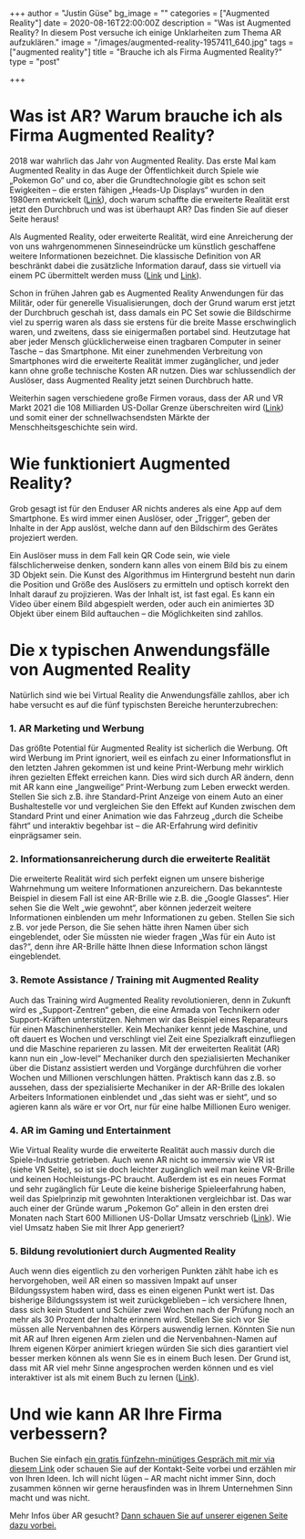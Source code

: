 +++
author = "Justin Güse"
bg_image = ""
categories = ["Augmented Reality"]
date = 2020-08-16T22:00:00Z
description = "Was ist Augmented Reality? In diesem Post versuche ich einige Unklarheiten zum Thema AR aufzuklären."
image = "/images/augmented-reality-1957411_640.jpg"
tags = ["augmented reality"]
title = "Brauche ich als Firma Augmented Reality?"
type = "post"

+++
# Was ist AR? Warum brauche ich als Firma Augmented Reality?

2018 war wahrlich das Jahr von Augmented Reality. Das erste Mal kam Augmented Reality in das Auge der Öffentlichkeit durch Spiele wie „Pokemon Go“ und co, aber die Grundtechnologie gibt es schon seit Ewigkeiten – die ersten fähigen „Heads-Up Displays“ wurden in den 1980ern entwickelt ([Link](http://techland.time.com/2012/11/02/eye-am-a-camera-surveillance-and-sousveillance-in-the-glassage/)), doch warum schaffte die erweiterte Realität erst jetzt den Durchbruch und was ist überhaupt AR? Das finden Sie auf dieser Seite heraus!

Als Augmented Reality, oder erweiterte Realität, wird eine Anreicherung der von uns wahrgenommenen Sinneseindrücke um künstlich geschaffene weitere Informationen bezeichnet. Die klassische Definition von AR beschränkt dabei die zusätzliche Information darauf, dass sie virtuell via einem PC übermittelt werden muss ([Link](https://www.bloomberg.com/news/videos/2016-11-17/ar-vr-is-fourth-wave-of-technology-digi-capital-founder) und [Link](https://doi.org/10.1117/12.197321)).

Schon in frühen Jahren gab es Augmented Reality Anwendungen für das Militär, oder für generelle Visualisierungen, doch der Grund warum erst jetzt der Durchbruch geschah ist, dass damals ein PC Set sowie die Bildschirme viel zu sperrig waren als dass sie erstens für die breite Masse erschwinglich waren, und zweitens, dass sie einigermaßen portabel sind. Heutzutage hat aber jeder Mensch glücklicherweise einen tragbaren Computer in seiner Tasche – das Smartphone. Mit einer zunehmenden Verbreitung von Smartphones wird die erweiterte Realität immer zugänglicher, und jeder kann ohne große technische Kosten AR nutzen. Dies war schlussendlich der Auslöser, dass Augmented Reality jetzt seinen Durchbruch hatte.

Weiterhin sagen verschiedene große Firmen voraus, dass der AR und VR Markt 2021 die 108 Milliarden US-Dollar Grenze überschreiten wird ([Link](https://techcrunch.com/2017/01/11/the-reality-of-vrar-growth/)) und somit einer der schnellwachsendsten Märkte der Menschheitsgeschichte sein wird.

# Wie funktioniert Augmented Reality?

Grob gesagt ist für den Enduser AR nichts anderes als eine App auf dem Smartphone. Es wird immer einen Auslöser, oder „Trigger“, geben der Inhalte in der App auslöst, welche dann auf den Bildschirm des Gerätes projeziert werden.

Ein Auslöser muss in dem Fall kein QR Code sein, wie viele fälschlicherweise denken, sondern kann alles von einem Bild bis zu einem 3D Objekt sein. Die Kunst des Algorithmus im Hintergrund besteht nun darin die Position und Größe des Auslösers zu ermitteln und optisch korrekt den Inhalt darauf zu projizieren. Was der Inhalt ist, ist fast egal. Es kann ein Video über einem Bild abgespielt werden, oder auch ein animiertes 3D Objekt über einem Bild auftauchen – die Möglichkeiten sind zahllos.

# Die x typischen Anwendungsfälle von Augmented Reality

Natürlich sind wie bei Virtual Reality die Anwendungsfälle zahllos, aber ich habe versucht es auf die fünf typischsten Bereiche herunterzubrechen:

### 1. AR Marketing und Werbung

Das größte Potential für Augmented Reality ist sicherlich die Werbung. Oft wird Werbung im Print ignoriert, weil es einfach zu einer Informationsflut in den letzten Jahren gekommen ist und keine Print-Werbung mehr wirklich ihren gezielten Effekt erreichen kann. Dies wird sich durch AR ändern, denn mit AR kann eine „langweilige“ Print-Werbung zum Leben erweckt werden. Stellen Sie sich z.B. ihre Standard-Print Anzeige von einem Auto an einer Bushaltestelle vor und vergleichen Sie den Effekt auf Kunden zwischen dem Standard Print und einer Animation wie das Fahrzeug „durch die Scheibe fährt“ und interaktiv begehbar ist – die AR-Erfahrung wird definitiv einprägsamer sein.

### 2. Informationsanreicherung durch die erweiterte Realität

Die erweiterte Realität wird sich perfekt eignen um unsere bisherige Wahrnehmung um weitere Informationen anzureichern. Das bekannteste Beispiel in diesem Fall ist eine AR-Brille wie z.B. die „Google Glasses“. Hier sehen Sie die Welt „wie gewohnt“, aber können jederzeit weitere Informationen einblenden um mehr Informationen zu geben. Stellen Sie sich z.B. vor jede Person, die Sie sehen hätte ihren Namen über sich eingeblendet, oder Sie müssten nie wieder fragen „Was für ein Auto ist das?“, denn ihre AR-Brille hätte Ihnen diese Information schon längst eingeblendet.

### 3. Remote Assistance / Training mit Augmented Reality

Auch das Training wird Augmented Reality revolutionieren, denn in Zukunft wird es „Support-Zentren“ geben, die eine Armada von Technikern oder Support-Kräften unterstützen. Nehmen wir das Beispiel eines Reparateurs für einen Maschinenhersteller. Kein Mechaniker kennt jede Maschine, und oft dauert es Wochen und verschlingt viel Zeit eine Spezialkraft einzufliegen und die Maschine reparieren zu lassen. Mit der erweiterten Realität (AR) kann nun ein „low-level“ Mechaniker durch den spezialisierten Mechaniker über die Distanz assistiert werden und Vorgänge durchführen die vorher Wochen und Millionen verschlungen hätten. Praktisch kann das z.B. so aussehen, dass der spezialisierte Mechaniker in der AR-Brille des lokalen Arbeiters Informationen einblendet und „das sieht was er sieht“, und so agieren kann als wäre er vor Ort, nur für eine halbe Millionen Euro weniger.

### 4. AR im Gaming und Entertainment

Wie Virtual Reality wurde die erweiterte Realität auch massiv durch die Spiele-Industrie getrieben. Auch wenn AR nicht so immersiv wie VR ist (siehe VR Seite), so ist sie doch leichter zugänglich weil man keine VR-Brille und keinen Hochleistungs-PC braucht. Außerdem ist es ein neues Format und sehr zugänglich für Leute die keine bisherige Spieleerfahrung haben, weil das Spielprinzip mit gewohnten Interaktionen vergleichbar ist. Das war auch einer der Gründe warum „Pokemon Go“ allein in den ersten drei Monaten nach Start 600 Millionen US-Dollar Umsatz verschrieb ([Link](http://venturebeat.com/2016/10/20/pokemon-go-is-the-fastest-mobile-game-to-hit-600-million-in-revenues/)). Wie viel Umsatz haben Sie mit Ihrer App generiert?

### 5. Bildung revolutioniert durch Augmented Reality

Auch wenn dies eigentlich zu den vorherigen Punkten zählt habe ich es hervorgehoben, weil AR einen so massiven Impakt auf unser Bildungssystem haben wird, dass es einen eigenen Punkt wert ist. Das bisherige Bildungssystem ist weit zurückgeblieben – ich versichere Ihnen, dass sich kein Student und Schüler zwei Wochen nach der Prüfung noch an mehr als 30 Prozent der Inhalte erinnern wird. Stellen Sie sich vor Sie müssen alle Nervenbahnen des Körpers auswendig lernen. Könnten Sie nun mit AR auf Ihren eigenen Arm zielen und die Nervenbahnen-Namen auf Ihrem eigenen Körper animiert kriegen würden Sie sich dies garantiert viel besser merken können als wenn Sie es in einem Buch lesen. Der Grund ist, dass mit AR viel mehr Sinne angesprochen werden können und es viel interaktiver ist als mit einem Buch zu lernen ([Link](https://pdfs.semanticscholar.org/1881/0b28c827511c3d1695de59078c3ee8eaaa37.pdf)).

# Und wie kann AR Ihre Firma verbessern?

Buchen Sie einfach [ein gratis fünfzehn-minütiges Gespräch mit mir via diesem Link](https://www.datafortress.cloud/contact/) oder schauen Sie auf der Kontakt-Seite vorbei und erzählen mir von Ihren Ideen. Ich will nicht lügen – AR macht nicht immer Sinn, doch zusammen können wir gerne herausfinden was in Ihrem Unternehmen Sinn macht und was nicht.

Mehr Infos über AR gesucht? [Dann schauen Sie auf unserer eigenen Seite dazu vorbei.](https://www.datafortress.cloud/de/service/virtual-augmented-reality/)